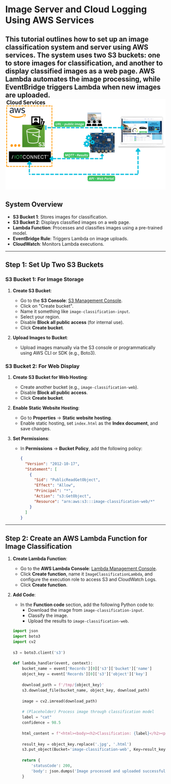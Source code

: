 # Image Server and Cloud Logging Using AWS Services

This tutorial outlines how to set up an image classification system and server using AWS services. The system uses two S3 buckets: one to store images for classification, and another to display classified images as a web page. AWS Lambda automates the image processing, while EventBridge triggers Lambda when new images are uploaded.
![STM32MP257 Classification Setup](https://github.com/avnet-iotconnect/meta-iotconnect-docs/blob/main/QuickStart/ST/STM32MP257/media/image-server-architecture.png)
---

## **System Overview**

- **S3 Bucket 1**: Stores images for classification.
- **S3 Bucket 2**: Displays classified images on a web page.
- **Lambda Function**: Processes and classifies images using a pre-trained model.
- **EventBridge Rule**: Triggers Lambda on image uploads.
- **CloudWatch**: Monitors Lambda executions.

---

## **Step 1: Set Up Two S3 Buckets**

### **S3 Bucket 1: For Image Storage**

1. **Create S3 Bucket**:
   - Go to the **S3 Console**: [S3 Management Console](https://s3.console.aws.amazon.com/s3/home).
   - Click on "Create bucket".
   - Name it something like `image-classification-input`.
   - Select your region.
   - Disable **Block all public access** (for internal use).
   - Click **Create bucket**.

2. **Upload Images to Bucket**:
   - Upload images manually via the S3 console or programmatically using AWS CLI or SDK (e.g., Boto3).

### **S3 Bucket 2: For Web Display**

1. **Create S3 Bucket for Web Hosting**:
   - Create another bucket (e.g., `image-classification-web`).
   - Disable **Block all public access**.
   - Click **Create bucket**.

2. **Enable Static Website Hosting**:
   - Go to **Properties** → **Static website hosting**.
   - Enable static hosting, set `index.html` as the **Index document**, and save changes.

3. **Set Permissions**:
   - In **Permissions** → **Bucket Policy**, add the following policy:
     ```json
     {
       "Version": "2012-10-17",
       "Statement": [
         {
           "Sid": "PublicReadGetObject",
           "Effect": "Allow",
           "Principal": "*",
           "Action": "s3:GetObject",
           "Resource": "arn:aws:s3:::image-classification-web/*"
         }
       ]
     }
     ```

---

## **Step 2: Create an AWS Lambda Function for Image Classification**

1. **Create Lambda Function**:
   - Go to the **AWS Lambda Console**: [Lambda Management Console](https://console.aws.amazon.com/lambda/home).
   - Click **Create function**, name it `ImageClassificationLambda`, and configure the execution role to access S3 and CloudWatch Logs.
   - Click **Create function**.

2. **Add Code**:
   - In the **Function code** section, add the following Python code to:
     - Download the image from `image-classification-input`.
     - Classify the image.
     - Upload the results to `image-classification-web`.

   ```python
   import json
   import boto3
   import cv2

   s3 = boto3.client('s3')

   def lambda_handler(event, context):
       bucket_name = event['Records'][0]['s3']['bucket']['name']
       object_key = event['Records'][0]['s3']['object']['key']
       
       download_path = f'/tmp/{object_key}'
       s3.download_file(bucket_name, object_key, download_path)

       image = cv2.imread(download_path)
       
       # (Placeholder) Process image through classification model
       label = "cat"
       confidence = 98.5

       html_content = f"<html><body><h2>Classification: {label}</h2><p>Confidence: {confidence}%</p><img src='https://{bucket_name}.s3.amazonaws.com/{object_key}' /></body></html>"

       result_key = object_key.replace('.jpg', '.html')
       s3.put_object(Bucket='image-classification-web', Key=result_key, Body=html_content, ContentType='text/html')

       return {
           'statusCode': 200,
           'body': json.dumps('Image processed and uploaded successfully!')
       }
